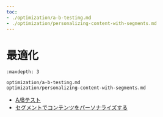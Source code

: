 ```yaml
---
toc:
- ./optimization/a-b-testing.md
- ./optimization/personalizing-content-with-segments.md
---
```

# 最適化

```{toctree}
:maxdepth: 3

optimization/a-b-testing.md
optimization/personalizing-content-with-segments.md
```

- [A/Bテスト](./optimization/a-b-testing.md)
- [セグメントでコンテンツをパーソナライズする](./optimization/personalizing-content-with-segments.md)